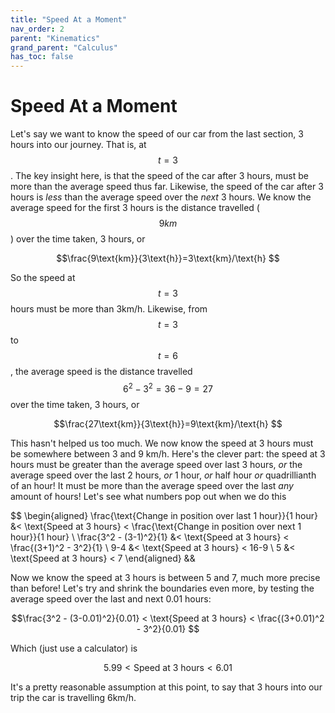 ```yaml
---
title: "Speed At a Moment"
nav_order: 2
parent: "Kinematics"
grand_parent: "Calculus"
has_toc: false
---
```


# Speed At a Moment

Let's say we want to know the speed of our car from the last section, 3 hours into our journey. That is, at $$t=3$$.
The key insight here, is that the speed of the car after 3 hours, must be more than the average speed thus far.
Likewise, the speed of the car after 3 hours is *less* than the average speed over the *next* 3 hours.
We know the average speed for the first 3 hours is the distance travelled ($$9km$$) over the time taken, 3 hours, or

$$\frac{9\text{km}}{3\text{h}}=3\text{km}/\text{h} $$

So the speed at $$t=3$$ hours must be more than 3km/h.
Likewise, from $$t=3$$ to $$t=6$$, the average speed is the distance travelled $$6^2-3^2=36-9=27$$ over the time taken, 3 hours, or 

$$\frac{27\text{km}}{3\text{h}}=9\text{km}/\text{h} $$

This hasn't helped us too much. We now know the speed at 3 hours must be somewhere between 3 and 9 km/h.
Here's the clever part: the speed at 3 hours must be greater than the average speed over last 3 hours, *or* the average speed over the last 2 hours,
*or* 1 hour, *or* half hour *or* quadrillianth of an hour! It must be more than the average speed over the last *any* amount of hours!
Let's see what numbers pop out when we do this

$$
\begin{aligned}
\frac{\text{Change in position over last 1 hour}}{1 hour} &< \text{Speed at 3 hours} < \frac{\text{Change in position over next 1 hour}}{1 hour} \\
\frac{3^2 - (3-1)^2}{1}                                   &< \text{Speed at 3 hours} < \frac{(3+1)^2 - 3^2}{1} \\
9-4                                                       &< \text{Speed at 3 hours} < 16-9 \\
5                                                         &< \text{Speed at 3 hours} < 7
\end{aligned}
&&

Now we know the speed at 3 hours is between 5 and 7, much more precise than before! Let's try and shrink the boundaries even more, by testing
the average speed over the last and next 0.01 hours:

$$\frac{3^2 - (3-0.01)^2}{0.01} < \text{Speed at 3 hours} < \frac{(3+0.01)^2 - 3^2}{0.01} $$

Which (just use a calculator) is

$$5.99 < \text{Speed at 3 hours} < 6.01 $$

It's a pretty reasonable assumption at this point, to say that 3 hours into our trip the car is travelling 6km/h.